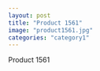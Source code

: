 ```yaml
---
layout: post
title: "Product 1561"
image: "product1561.jpg"
categories: "category1"
---
```

Product 1561

